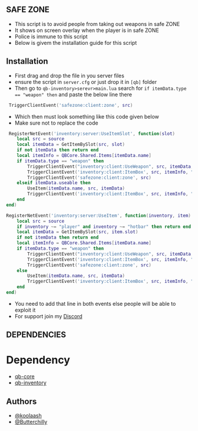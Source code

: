 **SAFE ZONE**
-----

- This script is to avoid people from taking out weapons in safe ZONE
- It shows on screen overlay when the player is in safe ZONE
- Police is immune to this script 
- Below is givem the installation guide for this script


 **Installation**
-----

- First drag and drop the file in you server files
- ensure the script in `server.cfg` or just drop it in `[qb]` folder
- Then go to `qb-inventory>serevr>main.lua` search for `if itemData.type == "weapon" then` and paste the below line there

```lua
 TriggerClientEvent('safezone:client:zone', src)
```
- Which then must look something like this code given below
- Make sure not to replace the code

```lua
 RegisterNetEvent('inventory:server:UseItemSlot', function(slot)
    local src = source
    local itemData = GetItemBySlot(src, slot)
    if not itemData then return end
    local itemInfo = QBCore.Shared.Items[itemData.name]
    if itemData.type == "weapon" then
        TriggerClientEvent("inventory:client:UseWeapon", src, itemData, itemData.info.quality and itemData.info.quality > 0)
        TriggerClientEvent('inventory:client:ItemBox', src, itemInfo, "use")
        TriggerClientEvent('safezone:client:zone', src) 
    elseif itemData.useable then
        UseItem(itemData.name, src, itemData)
        TriggerClientEvent('inventory:client:ItemBox', src, itemInfo, "use")
    end
end)

RegisterNetEvent('inventory:server:UseItem', function(inventory, item)
    local src = source
    if inventory ~= "player" and inventory ~= "hotbar" then return end
    local itemData = GetItemBySlot(src, item.slot)
    if not itemData then return end
    local itemInfo = QBCore.Shared.Items[itemData.name]
    if itemData.type == "weapon" then
        TriggerClientEvent("inventory:client:UseWeapon", src, itemData, itemData.info.quality and itemData.info.quality > 0)
        TriggerClientEvent('inventory:client:ItemBox', src, itemInfo, "use")
        TriggerClientEvent('safezone:client:zone', src)
    else
        UseItem(itemData.name, src, itemData)
        TriggerClientEvent('inventory:client:ItemBox', src, itemInfo, "use")
    end
end)
```
- You need to add that line in both events else people will be able to exploit it
- For support join my [Discord](https://discord.gg/hZfpRUv4Nr)

**DEPENDENCIES**
-----
# Dependency
* [qb-core](https://github.com/qbcore-framework)
* [qb-inventory](https://github.com/qbcore-framework/qb-inventory)


## Authors

- [@koolaash](https://github.com/koolaash)
- [@Butterchilly](https://github.com/butterchilly)
